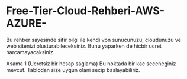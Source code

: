 # Free-Tier-Cloud-Rehberi-AWS-AZURE-
Bu rehber sayesinde sifir bilgi ile kendi vpn sunucunuzu, cloudunuzu ve web sitenizi olusturabileceksiniz. Bunu yaparken de hicbir ucret harcamayacaksiniz.

Asama 1 (Ucretsiz bir hesap saglama)
Bu noktada bir kac seceneginiz mevcut. Tablodan size uygun olani secip baslayabiliriz. 
